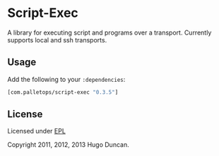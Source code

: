 # Script-Exec

A library for executing script and programs over a transport. Currently supports
local and ssh transports.

## Usage

Add the following to your `:dependencies`:

```clj
[com.palletops/script-exec "0.3.5"]
```

## License

Licensed under [EPL](http://www.eclipse.org/legal/epl-v10.html)

Copyright 2011, 2012, 2013  Hugo Duncan.
